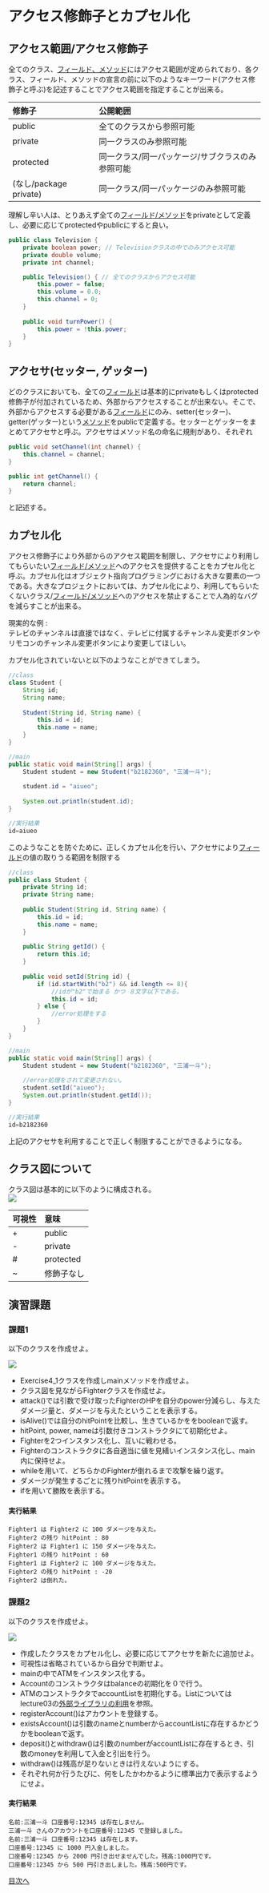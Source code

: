 # アクセス修飾子とカプセル化

## アクセス範囲/アクセス修飾子

全てのクラス、[フィールド、メソッド](https://github.com/Cist-ProjectMember/ProjectMemberDocuments/blob/master/2020s/course/lectures/lecture02.md#%E3%83%95%E3%82%A3%E3%83%BC%E3%83%AB%E3%83%89%E3%81%A8%E3%83%A1%E3%82%BD%E3%83%83%E3%83%89)にはアクセス範囲が定められており、各クラス、フィールド、メソッドの宣言の前に以下のようなキーワード(アクセス修飾子と呼ぶ)を記述することでアクセス範囲を指定することが出来る。  

|修飾子|公開範囲|
|:-|:-|
|public|全てのクラスから参照可能|
|private|同一クラスのみ参照可能|
|protected|同一クラス/同一パッケージ/サブクラスのみ参照可能|
|(なし/package private)|同一クラス/同一パッケージのみ参照可能|

理解し辛い人は、とりあえず全ての[フィールド/メソッド](https://github.com/Cist-ProjectMember/ProjectMemberDocuments/blob/master/2020s/course/lectures/lecture02.md#%E3%83%95%E3%82%A3%E3%83%BC%E3%83%AB%E3%83%89%E3%81%A8%E3%83%A1%E3%82%BD%E3%83%83%E3%83%89)をprivateとして定義し、必要に応じてprotectedやpublicにすると良い。  

```java
public class Television {
	private boolean power; // Televisionクラスの中でのみアクセス可能
	private double volume;
	private int channel;

	public Television() { // 全てのクラスからアクセス可能
		this.power = false;
		this.volume = 0.0;
		this.channel = 0;
	}	
	
	public void turnPower() {
		this.power = !this.power;
	}
}
```


## アクセサ(セッター, ゲッター)

どのクラスにおいても、全ての[フィールド](https://github.com/Cist-ProjectMember/ProjectMemberDocuments/blob/master/2020s/course/lectures/lecture02.md#%E3%83%95%E3%82%A3%E3%83%BC%E3%83%AB%E3%83%89%E3%81%A8%E3%83%A1%E3%82%BD%E3%83%83%E3%83%89)は基本的にprivateもしくはprotected修飾子が付加されているため、外部からアクセスすることが出来ない。そこで、外部からアクセスする必要がある[フィールド](https://github.com/Cist-ProjectMember/ProjectMemberDocuments/blob/master/2020s/course/lectures/lecture02.md#%E3%83%95%E3%82%A3%E3%83%BC%E3%83%AB%E3%83%89%E3%81%A8%E3%83%A1%E3%82%BD%E3%83%83%E3%83%89)にのみ、setter(セッター)、getter(ゲッター)という[メソッド](https://github.com/Cist-ProjectMember/ProjectMemberDocuments/blob/master/2020s/course/lectures/lecture02.md#%E3%83%95%E3%82%A3%E3%83%BC%E3%83%AB%E3%83%89%E3%81%A8%E3%83%A1%E3%82%BD%E3%83%83%E3%83%89)をpublicで定義する。セッターとゲッターをまとめてアクセサと呼ぶ。アクセサはメソッド名の命名に規則があり、それぞれ  

```java
public void setChannel(int channel) {
	this.channel = channel;
}

public int getChannel() {
	return channel;
}
```

と記述する。  


## カプセル化

アクセス修飾子により外部からのアクセス範囲を制限し、アクセサにより利用してもらいたい[フィールド/メソッド](https://github.com/Cist-ProjectMember/ProjectMemberDocuments/blob/master/2020s/course/lectures/lecture02.md#%E3%83%95%E3%82%A3%E3%83%BC%E3%83%AB%E3%83%89%E3%81%A8%E3%83%A1%E3%82%BD%E3%83%83%E3%83%89)へのアクセスを提供することをカプセル化と呼ぶ。カプセル化はオブジェクト指向プログラミングにおける大きな要素の一つである。大きなプロジェクトにおいては、カプセル化により、利用してもらいたくないクラス/[フィールド/メソッド](https://github.com/Cist-ProjectMember/ProjectMemberDocuments/blob/master/2020s/course/lectures/lecture02.md#%E3%83%95%E3%82%A3%E3%83%BC%E3%83%AB%E3%83%89%E3%81%A8%E3%83%A1%E3%82%BD%E3%83%83%E3%83%89)へのアクセスを禁止することで人為的なバグを減らすことが出来る。  

現実的な例 :  
テレビのチャンネルは直接ではなく、テレビに付属するチャンネル変更ボタンやリモコンのチャンネル変更ボタンにより変更してほしい。  

カプセル化されていないと以下のようなことができてしまう。

```java
//class
class Student {
	String id;
	String name;
	
	Student(String id, String name) {
		this.id = id;
		this.name = name;
	}
}

//main
public static void main(String[] args) {
	Student student = new Student("b2182360", "三浦一斗");
		
	student.id = "aiueo";
	
	System.out.println(student.id);
}

//実行結果
id=aiueo
```

このようなことを防ぐために、正しくカプセル化を行い、アクセサにより[フィールド](https://github.com/Cist-ProjectMember/ProjectMemberDocuments/blob/master/2020s/course/lectures/lecture02.md#%E3%83%95%E3%82%A3%E3%83%BC%E3%83%AB%E3%83%89%E3%81%A8%E3%83%A1%E3%82%BD%E3%83%83%E3%83%89)の値の取りうる範囲を制限する

```java
//class
public class Student {
	private String id;
	private String name;
	
	public Student(String id, String name) {
		this.id = id;
		this.name = name;
	}
	
	public String getId() {
		return this.id;
	}
	
	public void setId(String id) {
		if (id.startWith("b2") && id.length <= 8){
			//idが"b2"で始まる かつ ８文字以下である。
			this.id = id;
		} else {
			//error処理をする
		}
	}
}

//main
public static void main(String[] args) {
	Student student = new Student("b2182360", "三浦一斗");
		
	//error処理をされて変更されない。
	student.setId("aiueo");
	System.out.println(student.getId());
}

//実行結果
id=b2182360
```

上記のアクセサを利用することで正しく制限することができるようになる。

## クラス図について

クラス図は基本的に以下のように構成される。  
![](http://www.plantuml.com/plantuml/png/SoWkIImgAStDuIhEpimhI2nAp5L8paaiBdOiAIdAJ2ejIVLCpiyBpgnALJ3WuWBBA3nkMl-uUUNZffrF9_HMSt4fFErV_sBPj6SDonM00ayxUnMi59xEwqQHU3QvzydUEK1f1OsdUwO-cxhXSUCwk6Au252N9anpBPT3QbuAq640)

|可視性|意味|
|:--|:--|
|+|public|
|-|private|
|#|protected|
|~|修飾子なし|

## 演習課題

### 課題1

以下のクラスを作成せよ。  

![](http://www.plantuml.com/plantuml/png/JOx1JiOW48JlF0L7Y9fuvjHUZ5wCIPzWssxQJM5fO5kZndUN-fC_723Bp7p3TbaWoH6yoXln3Wc2dZpat8ia6W_1jodoGD-edzM_eLzeMGNJZz9FAyb791PNJddkyHDJdHa2ka4IyQAKVgYGQOb7NO5hRFAsv444fiqWO_Xo5RRkZ3GNatBlwKHZtHYZH-2YBIYljTlSWxaHsv_jTTsWTmXNKTtqLtN8yn7y7m00)
* Exercise4_1クラスを作成しmainメソッドを作成せよ。
* クラス図を見ながらFighterクラスを作成せよ。
* attack()では引数で受け取ったFighterのHPを自分のpower分減らし、与えたダメージ量と、ダメージを与えたということを表示する。
* isAlive()では自分のhitPointを比較し、生きているかををbooleanで返す。
* hitPoint, power, nameは引数付きコンストラクタにて初期化せよ。
* Fighterを2つインスタンス化し、互いに戦わせる。
* Fighterのコンストラクタに各自適当に値を見繕いインスタンス化し、main内に保持せよ。
* whileを用いて、どちらかのFighterが倒れるまで攻撃を繰り返す。
* ダメージが発生するごとに残りhitPointを表示する。
* ifを用いて勝敗を表示する。

#### 実行結果

```
Fighter1 は Fighter2 に 100 ダメージを与えた。
Fighter2 の残り hitPoint : 80
Fighter2 は Fighter1 に 150 ダメージを与えた。
Fighter1 の残り hitPoint : 60
Fighter1 は Fighter2 に 100 ダメージを与えた。
Fighter2 の残り hitPoint : -20
Fighter2 は倒れた。
```

### 課題2

以下のクラスを作成せよ。 

![](http://www.plantuml.com/plantuml/png/ZP11ImCn48Nlyok6FRNYbYgU5f7kmOEWfteJaTdii1tS92MPjTNI_sxMHbelqaC6ClDUvdjPHAMWW-qXlejRKo2BfgSOQzKWpQ3yOBnRoXVZ77u6M3y_xG3963yuVPIerLXkwqFZ3aR1P0eOk4jz3damSMIvMceGrrsY6sp38L-drOUN5f2toH3FqJVUzqmEiEMrZvB4UPxbrZl-h7f_V7iZkce3RVvJZXNsa7DcZfJrX0J-aW0sr9CpVF3Y6Up71VTR3aOYtxnTfoMxgAHYzcX9t8H25xFZvJLdICOJ2vP1kfMMutT3EbXS5UZB4elvR7PH_AB0WbqxsFuR)

* 作成したクラスをカプセル化し、必要に応じてアクセサを新たに追加せよ。
* 可視性は省略されているから自分で判断せよ。 
* mainの中でATMをインスタンス化する。
* Accountのコンストラクタはbalanceの初期化を０で行う。
* ATMのコンストラクタでaccountListを初期化する。Listについてはlecture03の[外部ライブラリの利用](https://github.com/Cist-ProjectMember/ProjectMemberDocuments/blob/master/2020s/course/lectures/lecture03.md#javautilarraylist%E3%82%AF%E3%83%A9%E3%82%B9)を参照。
* registerAccount()はアカウントを登録する。
* existsAccount()は引数のnameとnumberからaccountListに存在するかどうかをbooleanで返す。
* deposit()とwithdraw()は引数のnumberがaccountListに存在するとき、引数のmoneyを利用して入金と引出を行う。
* withdraw()は残高が足りないときは行えないようにする。
* それぞれ何か行うたびに、何をしたかわかるように標準出力で表示するようにせよ。

#### 実行結果

```
名前:三浦一斗 口座番号:12345 は存在しません。
三浦一斗 さんのアカウントを口座番号:12345 で登録しました。
名前:三浦一斗 口座番号:12345 は存在します。
口座番号:12345 に 1000 円入金しました。
口座番号:12345 から 2000 円引き出せませんでした。残高:1000円です。
口座番号:12345 から 500 円引き出しました。残高:500円です。
```

[目次へ](../README.md)

